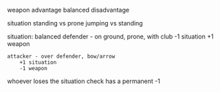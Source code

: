 

weapon
    advantage
    balanced
    disadvantage

situation
    standing vs prone
    jumping vs standing

situation: balanced
    defender - on ground, prone, with club
        -1 situation
        +1 weapon

    attacker - over defender, bow/arrow
        +1 situation
        -1 weapon

whoever loses the situation check has a permanent -1